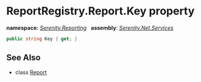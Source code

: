# ReportRegistry.Report.Key property
**namespace:** *[Serenity.Reporting](../../README.md#serenity.reporting-namespace)*   **assembly**: *[Serenity.Net.Services](../../README.md)*

```csharp
public string Key { get; }
```

## See Also

* class [Report](../ReportRegistry.Report.md)